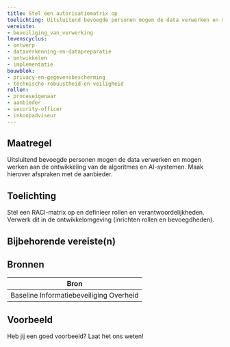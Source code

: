 ```yaml
---
title: Stel een autorisatiematrix op
toelichting: Uitsluitend bevoegde personen mogen de data verwerken en mogen werken aan de ontwikkeling van de algoritmes en AI-systemen. Maak hierover afspraken met de aanbieder. 
vereiste:
- beveiliging_van_verwerking
levenscyclus:
- ontwerp
- dataverkenning-en-datapreparatie
- ontwikkelen
- implementatie
bouwblok:
- privacy-en-gegevensbescherming
- technische-robuustheid-en-veiligheid
rollen:
- proceseigenaar
- aanbieder
- security-officer
- inkoopadviseur
---
```


<!-- tags -->
## Maatregel

Uitsluitend bevoegde personen mogen de data verwerken en mogen werken aan de ontwikkeling van de algoritmes en AI-systemen.
Maak hierover afspraken met de aanbieder.


## Toelichting

Stel een RACI-matrix op en definieer rollen en verantwoordelijkheden.
Verwerk dit in de ontwikkelomgeving (inrichten rollen en bevoegdheden).


## Bijbehorende vereiste(n)

<!-- list_vereisten_on_maatregelen_page -->

## Bronnen

| Bron                        |
|-----------------------------|
|Baseline Informatiebeveiliging Overheid|

## Voorbeeld

Heb jij een goed voorbeeld? Laat het ons weten!

